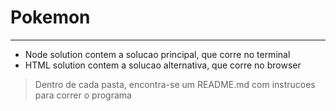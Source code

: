 # Pokemon
---
- Node solution contem a solucao principal, que corre no terminal
- HTML solution contem a solucao alternativa, que corre no browser
> Dentro de cada pasta, encontra-se um README.md com instrucoes para correr o programa
